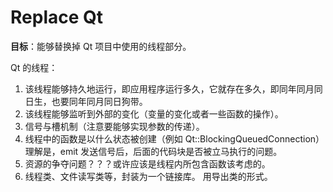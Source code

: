 # Replace Qt

**目标**：能够替换掉 Qt 项目中使用的线程部分。

Qt 的线程：

1. 该线程能够持久地运行，即应用程序运行多久，它就存在多久，即同年同月同日生，也要同年同月同日狗带。
2. 该线程能够监听到外部的变化（变量的变化或者一些函数的操作）。
3. 信号与槽机制（注意要能够实现参数的传递）。
4. 线程中的函数是以什么状态被创建（例如 Qt::BlockingQueuedConnection）理解是，emit 发送信号后，后面的代码块是否被立马执行的问题。
5. 资源的争夺问题？？？或许应该是线程内所包含函数该考虑的。
6. 线程类、文件读写类等，封装为一个链接库。 用导出类的形式。